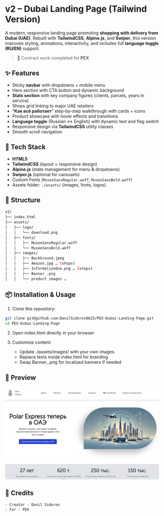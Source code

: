 # v2 – Dubai Landing Page (Tailwind Version)

A modern, responsive landing page promoting **shopping with delivery from Dubai (UAE)**. Rebuilt with **TailwindCSS**, **Alpine.js**, and **Swiper**, this version improves styling, animations, interactivity, and includes full **language toggle (RU/EN)** support.

> 📌 Contract work completed for **PEX**

## ✨ Features
- Sticky **navbar** with dropdowns + mobile menu  
- Hero section with CTA button and dynamic background  
- **Stats section** with key company figures (clients, parcels, years in service)  
- Shops grid linking to major UAE retailers  
- “**Как всё работает**” step-by-step walkthrough with cards + icons  
- Product showcase with hover effects and transitions  
- **Language toggle** (Russian ↔ English) with dynamic text and flag switch  
- Responsive design via **TailwindCSS** utility classes  
- Smooth scroll navigation  

## 🧰 Tech Stack
- **HTML5**  
- **TailwindCSS** (layout + responsive design)  
- **Alpine.js** (state management for menu & dropdowns)  
- **Swiper.js** (optional for carousels)  
- Custom Fonts (`MuseoSansRegular.woff`, `MuseoSansBold.woff`)  
- Assets folder: `./assets/` (images, fonts, logos)  

## 📁 Structure
```bash
v2/
├── index.html
├── assets/
│   ├── logo/
│   │   └── download.png
│   ├── fonts/
│   │   ├── MuseoSansRegular.woff
│   │   └── MuseoSansBold.woff
│   ├── images/
│   │   ├── BackGround.jpeg
│   │   ├── Amazon.jpg … (shops)
│   │   ├── InformationOne.png … (steps)
│   │   ├── Banner_.png
│   │   └── product images …
```

## 📦 Installation & Usage

1.	Clone this repository:
```bash
git clone git@github.com:DanilSidorov8625/PEX-Dubai-Landing-Page.git
cd PEX-Dubai-Landing-Page
```
2. Open index.html directly in your browser

3. Customize content:
	- Update ./assets/images/ with your own images
    - Replace texts inside index.html for branding
	- Swap Banner_.png for localized banners if needed

## 📸 Preview

![Preview](./Preview.png)

## 🙌 Credits
	- Creator - Danil Sidorov
	- For - PEX
